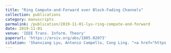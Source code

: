 ```yaml
---
title: "Ring Compute-and-Forward over Block-Fading Channels"
collection: publications
category: manuscripts
permalink: /publication/2019-11-01-lyu-ring-compute-and-forward
date: 2019-11-01
venue: 'IEEE Trans. Inform. Theory'
paperurl: 'https://arxiv.org/abs/1805.02073'
citation: 'Shanxiang Lyu, Antonio Campello, Cong Ling. "<a href="https://arxiv.org/abs/1805.02073">Ring Compute-and-Forward over Block-Fading Channels</a>", <i>IEEE Trans. Inform. Theory</i>, vol. 65, pp. 6931-6949, Nov 2019.'
---
```

